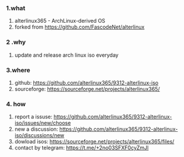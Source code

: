 ### 1.what

1. alterlinux365 - ArchLinux-derived OS 
2. forked from https://github.com/FascodeNet/alterlinux

### 2 .why

1.   update and release arch linux iso everyday 

### 3.where

1.   github: https://github.com/alterlinux365/9312-alterlinux-iso
2.   sourceforge: https://sourceforge.net/projects/alterlinux365/

### 4. how

1. report a issuse: https://github.com/alterlinux365/9312-alterlinux-iso/issues/new/choose
2. new a discussion: https://github.com/alterlinux365/9312-alterlinux-iso/discussions/new
3. dowload isos: https://sourceforge.net/projects/alterlinux365/files/
4. contact by telegram:  https://t.me/+2no03SFXF0cyZmJl
